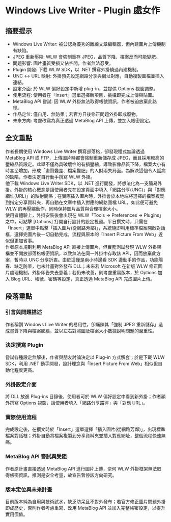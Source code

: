 # Windows Live Writer - Plugin 處女作

## 摘要提示
- Windows Live Writer: 被公認為優秀的離線文章編輯器，但內建圖片上傳機制有缺陷。  
- JPEG 重新壓縮: WLW 會強制重存 JPEG，品質下降、檔案反而可能變肥。  
- 問題影響: 圖片畫質受損又佔空間，作者無法忍受。  
- Plugin 開發: 下載 WLW SDK，以 .NET 撰寫外掛繞過內建機制。  
- UNC ↔ URL 映射: 外掛預先設定網路分享與網址對應，自動複製圖檔並插入連結。  
- 設定介面: 於 WLW 偏好設定中新增 plug-in，並提供 Options 視窗調整。  
- 使用流程: 使用者在「Insert」選單選擇新項目，挑檔即完成上傳與貼圖。  
- MetaBlog API 嘗試: 因 WLW 外掛無法取得帳號資訊，作者被迫放棄此路徑。  
- 作品定位: 僅自用、無防呆；若官方日後修正問題外掛即成廢物。  
- 未來方向: 考慮改寫為真正透過 MetaBlog API 上傳，並加入帳密設定。

## 全文重點
作者長期使用 Windows Live Writer 撰寫部落格，卻發現程式無論透過 MetaBlog API 或 FTP，上傳圖片時都會強制重新儲存成 JPEG，而且採用較高的壓縮品質設定。此舉不僅為具破壞性的有損壓縮，導致影像品質下降，檔案大小有時甚至增加，形成「畫質變差、檔案變肥」的人財兩失局面。為解決這個令人詬病的缺陷，作者決定自行動手撰寫 WLW 外掛。  
他下載 Windows Live Writer SDK，以 .NET 進行開發，將想法化為一支簡易外掛。外掛的核心概念是讓使用者先在設定頁面中填入「網路分享(UNC)」與「對應網址(URL)」的映射關係；在實際插入圖片時，外掛會於本地端將選擇的檔案複製到指定分享資料夾，再自動在文章中插入對應的網路圖檔 URL，如此便可避免 WLW 的再壓縮動作，同時保持圖片品質與合理檔案大小。  
使用者體驗上，外掛安裝後會出現在 WLW「Tools → Preferences → Plugins」之中，可點擊 [Options] 打開自行設計的設定視窗。平日撰文時，只需在「Insert」選單中點擊「插入圖片(從網路芳鄰)」，系統隨即叫用標準檔案開啟對話框，選擇完圖片後一切自動完成，流程與原本的「Insert Picture From Web」近似但更加省事。  
作者原本規劃利用 MetaBlog API 直接上傳圖片，但實務測試發現 WLW 外掛架構並不開放部落格帳密資訊，以致無法在同一外掛中存取該 API，因而放棄此方案，暫時以 UNC 分享折衷。由於這僅是兩小時邊看 SDK 邊動手的作品，功能陽春、缺乏防呆，也未計畫對外發布 DLL；未來若 Microsoft 在新版 WLW 修正圖片處理機制，外掛即告失去意義；若仍未改善，則考慮重寫版本，於 Options 加入 Blog URL、帳號、密碼等設定，真正透過 MetaBlog API 完成圖片上傳。

## 段落重點
### 引言與問題描述
作者稱讚 Windows Live Writer 的易用性，卻痛陳其「強制 JPEG 重新儲存」造成畫質下降與檔案膨脹，並以左右對照圖及檔案大小數據說明問題的嚴重性。

### 決定撰寫 Plugin
嘗試各種設定無解後，作者與朋友討論決定以 Plug-in 方式解套；於是下載 WLW SDK，利用 .NET 動手開發，設計理念與「Insert Picture From Web」相似但自動化程度更高。

### 外掛設定介面
將 DLL 放進 Plug-ins 目錄後，使用者可於 WLW 偏好設定中看到新外掛；作者額外撰寫 Options 視窗，讓使用者填入「網路分享路徑」與「對應 URL」。

### 實際使用流程
完成設定後，在撰文時於「Insert」選單選擇「插入圖片(從網路芳鄰)」，出現標準檔案對話框；外掛自動將檔案複製到分享資料夾並插入對應網址，整個流程快速無痛。

### MetaBlog API 嘗試與受阻
作者原計畫直接透過 MetaBlog API 進行圖片上傳，奈何 WLW 外掛框架無法取得帳密資訊，推測是安全考量，故宣告暫停該方向研究。

### 版本定位與未來計畫
目前版本純為自用與技術試水，缺乏防呆且不對外發布；若官方修正圖片問題外掛即成歷史，否則作者考慮重寫、改用 MetaBlog API 並加入完整帳密設定，以提升實用價值。